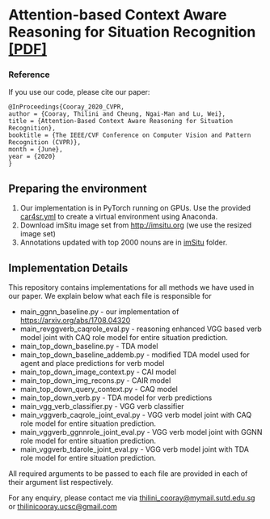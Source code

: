 # Attention-based Context Aware Reasoning for Situation Recognition [[PDF]](http://openaccess.thecvf.com/content_CVPR_2020/papers/Cooray_Attention-Based_Context_Aware_Reasoning_for_Situation_Recognition_CVPR_2020_paper.pdf)

### Reference
If you use our code, please cite our paper:
```
@InProceedings{Cooray_2020_CVPR,
author = {Cooray, Thilini and Cheung, Ngai-Man and Lu, Wei},
title = {Attention-Based Context Aware Reasoning for Situation Recognition},
booktitle = {The IEEE/CVF Conference on Computer Vision and Pattern Recognition (CVPR)},
month = {June},
year = {2020}
}
```

## Preparing the environment

1. Our implementation is in PyTorch running on GPUs. Use the provided [car4sr.yml](env/car4sr.yml) to create a virtual environment using Anaconda.
2. Download imSitu image set from http://imsitu.org (we use the resized image set)
3. Annotations updated with top 2000 nouns are in [imSitu](imSitu) folder.

## Implementation Details

This repository contains implementations for all methods we have used in our paper. We explain below what each file is responsible for

* main_ggnn_baseline.py - our implementation of https://arxiv.org/abs/1708.04320
* main_revggverb_caqrole_eval.py - reasoning enhanced VGG based verb model joint with CAQ role model for entire situation prediction.
* main_top_down_baseline.py - TDA model
* main_top_down_baseline_addemb.py - modified TDA model used for agent and place predictions for verb model
* main_top_down_image_context.py - CAI model
* main_top_down_img_recons.py - CAIR model
* main_top_down_query_context.py - CAQ model
* main_top_down_verb.py - TDA model for verb predictions
* main_vgg_verb_classifier.py - VGG verb classifier
* main_vggverb_caqrole_joint_eval.py - VGG verb model joint with CAQ role model for entire situation prediction.
* main_vggverb_ggnnrole_joint_eval.py - VGG verb model joint with GGNN role model for entire situation prediction.
* main_vggverb_tdarole_joint_eval.py - VGG verb model joint with TDA role model for entire situation prediction.

All required arguments to be passed to each file are provided in each of their argument list respectively.

For any enquiry, please contact me via <a href="mailto:thilini_cooray@mymail.sutd.edu.sg">thilini_cooray@mymail.sutd.edu.sg</a> or <a href="mailto:thilinicooray.ucsc@gmail.com">thilinicooray.ucsc@gmail.com</a>

